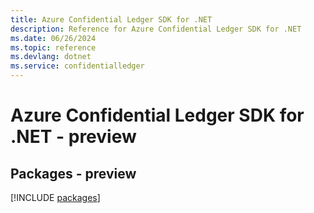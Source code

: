 ```yaml
---
title: Azure Confidential Ledger SDK for .NET
description: Reference for Azure Confidential Ledger SDK for .NET
ms.date: 06/26/2024
ms.topic: reference
ms.devlang: dotnet
ms.service: confidentialledger
---
```

# Azure Confidential Ledger SDK for .NET - preview
## Packages - preview
[!INCLUDE [packages](confidential-ledger-index.md)]